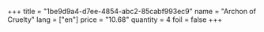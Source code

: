 +++
title = "1be9d9a4-d7ee-4854-abc2-85cabf993ec9"
name = "Archon of Cruelty"
lang = ["en"]
price = "10.68"
quantity = 4
foil = false
+++
